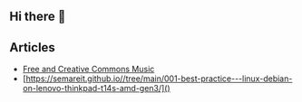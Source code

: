 ## Hi there 👋

<!--
**semareit/semareit** is a ✨ _special_ ✨ repository because its `README.md` (this file) appears on your GitHub profile.

Here are some ideas to get you started:

- 🔭 I’m currently working on ...
- 🌱 I’m currently learning ...
- 👯 I’m looking to collaborate on ...
- 🤔 I’m looking for help with ...
- 💬 Ask me about ...
- 📫 How to reach me: ...
- 😄 Pronouns: ...
- ⚡ Fun fact: ...
-->

## Articles

- [Free and Creative Commons Music](free-and-creative-commons-music/index.md)
- [https://semareit.github.io//tree/main/001-best-practice---linux-debian-on-lenovo-thinkpad-t14s-amd-gen3/]()
